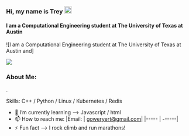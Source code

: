 ### Hi, my name is Trey  <img src="https://user-images.githubusercontent.com/70235944/235464816-97a74fe3-00e5-4e2d-a68d-b88911af71ac.gif" alt="Logo" width="20" >
#### I am a Computational Engineering student at The University of Texas at Austin
![I am a Computational Engineering student at The University of Texas at Austin and] 

<img src= "https://user-images.githubusercontent.com/70235944/235691242-57eb39ea-0bfd-4e28-8da6-f5d1043d3ec7.png">

### About Me:
.

Skills: C++ / Python / Linux / Kubernetes / Redis

- 🌱 I’m currently learning --> Javascript / html 
- 📫 How to reach me: 
  |Email: | goweryert@gmail.com|
  |----- | ------|
- ⚡ Fun fact --> I rock climb and run marathons!

